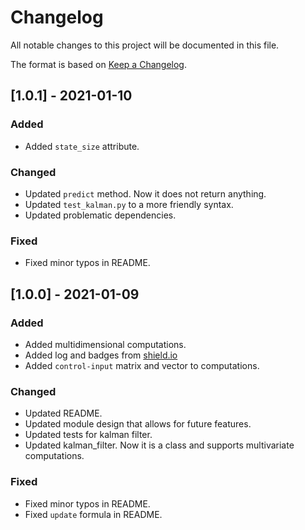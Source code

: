 # Changelog

All notable changes to this project will be documented in this file.

The format is based on [Keep a Changelog](http://keepachangelog.com/en/1.0.0/).

## [1.0.1] - 2021-01-10

### Added

- Added `state_size` attribute.

### Changed

- Updated `predict` method. Now it does not return anything.
- Updated `test_kalman.py` to a more friendly syntax.
- Updated problematic dependencies.

### Fixed

- Fixed minor typos in README.


## [1.0.0] - 2021-01-09

### Added

- Added multidimensional computations.
- Added log and badges from [shield.io](https://shields.io/)
- Added `control-input` matrix and vector to computations.

### Changed

- Updated README.
- Updated module design that allows for future features.
- Updated tests for kalman filter.
- Updated kalman_filter. Now it is a class and supports multivariate computations.

### Fixed

- Fixed minor typos in README.
- Fixed `update` formula in README.